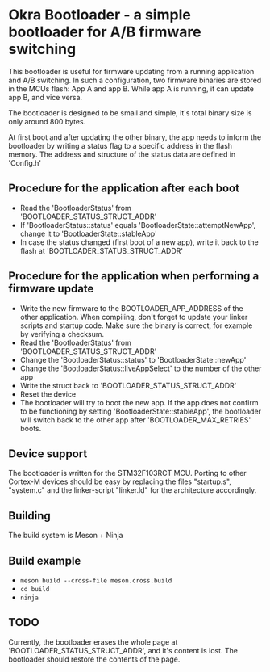 # Okra Bootloader - a simple bootloader for A/B firmware switching

This bootloader is useful for firmware updating from a running application and
A/B switching. In such a configuration, two firmware binaries are stored in
the MCUs flash: App A and app B. While app A is running, it can update app B,
and vice versa.

The bootloader is designed to be small and simple, it's total binary size is
only around 800 bytes.

At first boot and after updating the other binary, the app needs to inform
the bootloader by writing a status flag to a specific address in the flash
memory. The address and structure of the status data are defined in
'Config.h'

## Procedure for the application after each boot
- Read the 'BootloaderStatus' from 'BOOTLOADER_STATUS_STRUCT_ADDR'
- If 'BootloaderStatus::status' equals 'BootloaderState::attemptNewApp',
  change it to 'BootloaderState::stableApp'
- In case the status changed (first boot of a new app), write it back to the
  flash at 'BOOTLOADER_STATUS_STRUCT_ADDR'

## Procedure for the application when performing a firmware update
- Write the new firmware to the BOOTLOADER_APP_ADDRESS of the other application.
  When compiling, don't forget to update your linker scripts and startup code.
  Make sure the binary is correct, for example by verifying a checksum.
- Read the 'BootloaderStatus' from 'BOOTLOADER_STATUS_STRUCT_ADDR'
- Change the 'BootloaderStatus::status' to 'BootloaderState::newApp'
- Change the 'BootloaderStatus::liveAppSelect' to the number of the other app
- Write the struct back to 'BOOTLOADER_STATUS_STRUCT_ADDR'
- Reset the device
- The bootloader will try to boot the new app. If the app does not confirm to be
  functioning by setting 'BootloaderState::stableApp', the bootloader will
  switch back to the other app after 'BOOTLOADER_MAX_RETRIES' boots.

## Device support
The bootloader is written for the STM32F103RCT MCU. Porting to other Cortex-M
devices should be easy by replacing the files "startup.s", "system.c" and the
linker-script "linker.ld" for the architecture accordingly.

## Building
The build system is Meson + Ninja

## Build example
- `meson build --cross-file meson.cross.build`
- `cd build`
- `ninja`

## TODO
Currently, the bootloader erases the whole page at 'BOOTLOADER_STATUS_STRUCT_ADDR',
and it's content is lost. The bootloader should restore the contents of the page.
